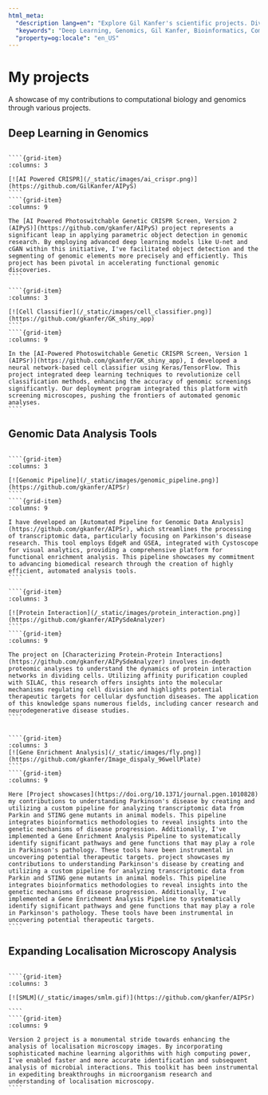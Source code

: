 ```yaml
---
html_meta:
  "description lang=en": "Explore Gil Kanfer's scientific projects. Dive into my Github repositories to check out deep learning models for genomic studies and tools for analyzing biological data."
  "keywords": "Deep Learning, Genomics, Gil Kanfer, Bioinformatics, Computational Biology"
  "property=og:locale": "en_US"
---
```


# My projects

A showcase of my contributions to computational biology and genomics through various projects.

## Deep Learning in Genomics
`````{grid} 2

````{grid-item}
:columns: 3

[![AI Powered CRISPR](/_static/images/ai_crispr.png)](https://github.com/GilKanfer/AIPyS)
````
````{grid-item}
:columns: 9

The [AI Powered Photoswitchable Genetic CRISPR Screen, Version 2 (AIPyS)](https://github.com/gkanfer/AIPyS) project represents a significant leap in applying parametric object detection in genomic research. By employing advanced deep learning models like U-net and cGAN within this initiative, I've facilitated object detection and the segmenting of genomic elements more precisely and efficiently. This project has been pivotal in accelerating functional genomic discoveries.
````

````{grid-item}
:columns: 3

[![Cell Classifier](/_static/images/cell_classifier.png)](https://github.com/gkanfer/GK_shiny_app)
````
````{grid-item}
:columns: 9

In the [AI-Powered Photoswitchable Genetic CRISPR Screen, Version 1 (AIPSr)](https://github.com/gkanfer/GK_shiny_app), I developed a neural network-based cell classifier using Keras/TensorFlow. This project integrated deep learning techniques to revolutionize cell classification methods, enhancing the accuracy of genomic screenings significantly. Our deployment program integrated this platform with screening microscopes, pushing the frontiers of automated genomic analyses.
````

`````

## Genomic Data Analysis Tools
`````{grid} 2

````{grid-item}
:columns: 3

[![Genomic Pipeline](/_static/images/genomic_pipeline.png)](https://github.com/gkanfer/AIPSr)
````
````{grid-item}
:columns: 9

I have developed an [Automated Pipeline for Genomic Data Analysis](https://github.com/gkanfer/AIPSr), which streamlines the processing of transcriptomic data, particularly focusing on Parkinson's disease research. This tool employs EdgeR and GSEA, integrated with Cystoscope for visual analytics, providing a comprehensive platform for functional enrichment analysis. This pipeline showcases my commitment to advancing biomedical research through the creation of highly efficient, automated analysis tools.
````

````{grid-item}
:columns: 3

[![Protein Interaction](/_static/images/protein_interaction.png)](https://github.com/gkanfer/AIPySdeAnalyzer)
````
````{grid-item}
:columns: 9

The project on [Characterizing Protein-Protein Interactions](https://github.com/gkanfer/AIPySdeAnalyzer) involves in-depth proteomic analyses to understand the dynamics of protein interaction networks in dividing cells. Utilizing affinity purification coupled with SILAC, this research offers insights into the molecular mechanisms regulating cell division and highlights potential therapeutic targets for cellular dysfunction diseases. The application of this knowledge spans numerous fields, including cancer research and neurodegenerative disease studies.
````


````{grid-item}
:columns: 3
[![Gene Enrichment Analysis](/_static/images/fly.png)](https://github.com/gkanfer/Image_dispaly_96wellPlate)
````
````{grid-item}
:columns: 9

Here [Project showcases](https://doi.org/10.1371/journal.pgen.1010828) my contributions to understanding Parkinson's disease by creating and utilizing a custom pipeline for analyzing transcriptomic data from Parkin and STING gene mutants in animal models. This pipeline integrates bioinformatics methodologies to reveal insights into the genetic mechanisms of disease progression. Additionally, I've implemented a Gene Enrichment Analysis Pipeline to systematically identify significant pathways and gene functions that may play a role in Parkinson's pathology. These tools have been instrumental in uncovering potential therapeutic targets. project showcases my contributions to understanding Parkinson's disease by creating and utilizing a custom pipeline for analyzing transcriptomic data from Parkin and STING gene mutants in animal models. This pipeline integrates bioinformatics methodologies to reveal insights into the genetic mechanisms of disease progression. Additionally, I've implemented a Gene Enrichment Analysis Pipeline to systematically identify significant pathways and gene functions that may play a role in Parkinson's pathology. These tools have been instrumental in uncovering potential therapeutic targets.
````
`````
## Expanding Localisation Microscopy Analysis
`````{grid} 2

````{grid-item}
:columns: 3

[![SMLM](/_static/images/smlm.gif)](https://github.com/gkanfer/AIPSr)

````
````{grid-item}
:columns: 9

Version 2 project is a monumental stride towards enhancing the analysis of localisation microscopy images. By incorporating sophisticated machine learning algorithms with high computing power, I've enabled faster and more accurate identification and subsequent analysis of microbial interactions. This toolkit has been instrumental in expediting breakthroughs in microorganism research and understanding of localisation microscopy.
````

`````

